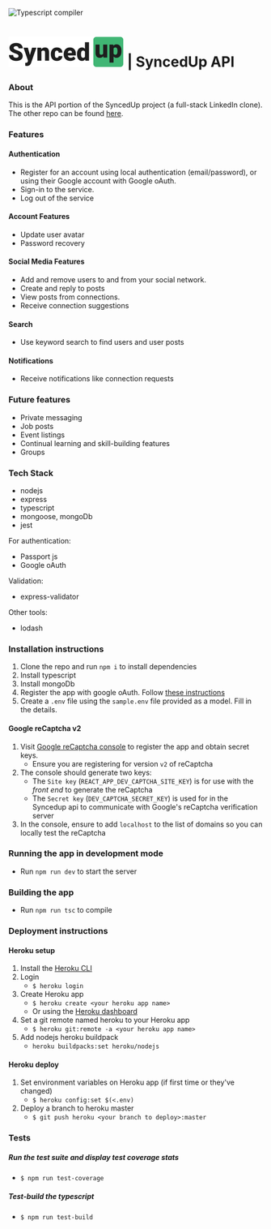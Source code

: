 ![Typescript compiler](https://github.com/chingu-voyages/v25-bears-team-05-repo2/workflows/Typescript%20compiler/badge.svg)

# [![SyncedUp](./assets/logo-dark.svg)](https://syncedup.live/) | SyncedUp API

### About

This is the API portion of the SyncedUp project (a full-stack LinkedIn clone). The other repo can be found [here](https://github.com/chingu-voyages/v25-bears-team-05).

### Features

#### Authentication
- Register for an account using local authentication (email/password), or using their Google account with Google oAuth.
- Sign-in to the service.
- Log out of the service

#### Account Features
- Update user avatar
- Password recovery
#### Social Media Features
- Add and remove users to and from your social network.
- Create and reply to posts
- View posts from connections.
- Receive connection suggestions

#### Search
- Use keyword search to find users and user posts
#### Notifications
- Receive notifications like connection requests
### Future features

- Private messaging
- Job posts
- Event listings
- Continual learning and skill-building features
- Groups

### Tech Stack

- nodejs
- express
- typescript
- mongoose, mongoDb
- jest

For authentication:

- Passport js
- Google oAuth

Validation:

- express-validator

Other tools:

- lodash

### Installation instructions

1. Clone the repo and run `npm i` to install dependencies
2. Install typescript
3. Install mongoDb
4. Register the app with google oAuth. Follow [these instructions](https://developers.google.com/identity/protocols/oauth2)
5. Create a `.env` file using the `sample.env` file
   provided as a model. Fill in the details.

#### Google reCaptcha v2
1. Visit [Google reCaptcha console](https://www.google.com/recaptcha/) to register the app and obtain secret keys.
   - Ensure you are registering for version `v2` of reCaptcha
2. The console should generate two keys:
   - The `Site key` (`REACT_APP_DEV_CAPTCHA_SITE_KEY`) is for use with the *front end* to generate the reCaptcha
   - The `Secret key` (`DEV_CAPTCHA_SECRET_KEY`) is used for in the Syncedup api to communicate with Google's 
      reCaptcha verification server
3. In the console, ensure to add `localhost` to the list of domains so you can     
   locally test the reCaptcha

### Running the app in development mode

- Run `npm run dev` to start the server
### Building the app

- Run `npm run tsc` to compile

### Deployment instructions

#### Heroku setup

1. Install the [Heroku CLI](https://devcenter.heroku.com/articles/heroku-cli)
1. Login
   - `$ heroku login`
1. Create Heroku app
   - `$ heroku create <your heroku app name>`
   - Or using the [Heroku dashboard](https://dashboard.heroku.com/)
1. Set a git remote named heroku to your Heroku app
   - `$ heroku git:remote -a <your heroku app name>`
1. Add nodejs heroku buildpack
   - `heroku buildpacks:set heroku/nodejs`

#### Heroku deploy

1. Set environment variables on Heroku app (if first time or they've changed)
   - `$ heroku config:set $(<.env)`
1. Deploy a branch to heroku master
   - `$ git push heroku <your branch to deploy>:master`
   
### Tests
##### Run the test suite and display test coverage stats
-  `$ npm run test-coverage`

##### Test-build the typescript
- `$ npm run test-build`
